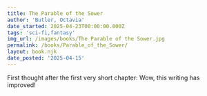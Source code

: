 ```yaml
---
title: The Parable of the Sower
author: 'Butler, Octavia'
date_started: 2025-04-23T00:00:00.000Z
tags: 'sci-fi,fantasy'
img_url: /images/books/The Parable of the Sower.jpg
permalink: /books/Parable_of_the_Sower/
layout: book.njk
date_posted: '2025-04-15'
---
```

First thought after the first very short chapter: Wow, this writing has improved!
